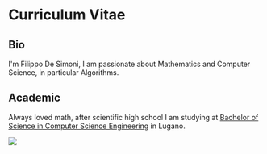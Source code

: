 # Curriculum Vitae
## Bio

I'm Filippo De Simoni, I am passionate about Mathematics and Computer Science, in particular Algorithms.

## Academic

Always loved math, after scientific high school I am studying at [Bachelor of Science in Computer Science Engineering](https://www.supsi.ch/en/bachelor-computer-science-engineering) in Lugano.

<picture>
  <source
    srcset="https://github-readme-stats.vercel.app/api?username=mrdeshi&show_icons=true&theme=dark"
    media="(prefers-color-scheme: dark)"
  />
  <source
    srcset="https://github-readme-stats.vercel.app/api?username=mrdeshi&show_icons=true"
    media="(prefers-color-scheme: light), (prefers-color-scheme: no-preference)"
  />
  <img src="https://github-readme-stats.vercel.app/api?username=mrdeshi&show_icons=true" />
</picture>
